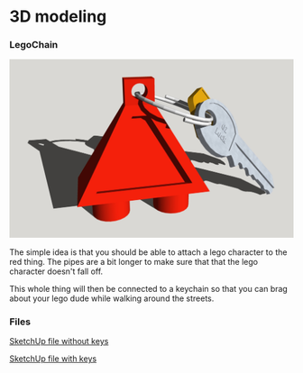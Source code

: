 3D modeling
=========================

### LegoChain

![](/3d-modeling/images/model_key.jpg)

The simple idea is that you should be able to attach a lego character to
the red thing. The pipes are a bit longer to make sure that that the 
lego character doesn't fall off. 

This whole thing will then be connected to a keychain so that you can
brag about your lego dude while walking around the streets.


### Files
[SketchUp file without keys](/3d-modeling/model/LegoChain.skp)

[SketchUp file with keys](/3d-modeling/model/LegoChain_key.skp)

